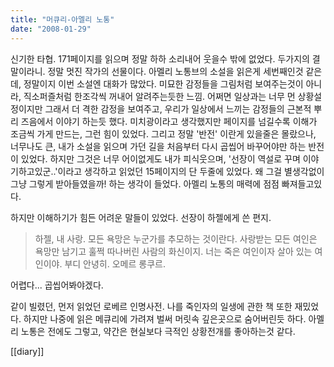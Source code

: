```yaml
---
title: "머큐리-아멜리 노통"
date: "2008-01-29"
---
```


신기한 타협. 171페이지를 읽으며 정말 하하 소리내어 웃을수 밖에 없었다. 두가지의 결말이라니. 정말 멋진 작가의 선물이다. 아멜리 노통브의 소설을 읽은게 세번째인것 같은데, 정말이지 이번 소설엔 대화가 많았다. 미묘한 감정들을 그림처럼 보여주는것이 아니라, 직소퍼즐처럼 한조각씩 꺼내어 알려주는듯한 느낌. 어쩌면 일상과는 너무 먼 상황설정이지만 그래서 더 격한 감정을 보여주고, 우리가 일상에서 느끼는 감정들의 근본적 뿌리 즈음에서 이야기 하는듯 했다. 미치광이라고 생각했지만 페이지를 넘길수록 이해가 조금씩 가게 만드는, 그런 힘이 있었다. 그리고 정말 '반전' 이란게 있을줄은 몰랐으나, 너무나도 큰, 내가 소설을 읽으며 가던 길을 처음부터 다시 곱씹어 바꾸어야만 하는 반전이 있었다. 하지만 그것은 너무 어이없게도 내가 피식웃으며, '선장이 역설로 꾸며 이야기하고있군..'이라고 생각하고 읽었던 15페이지의 단 두줄에 있었다. 왜 그걸 별생각없이 그냥 그렇게 받아들였을까! 하는 생각이 들었다. 아멜리 노통의 매력에 점점 빠져들고있다.

하지만 이해하기가 힘든 어려운 말들이 있었다. 선장이 하젤에게 쓴 편지.

> 하젤, 내 사랑. 모든 욕망은 누군가를 추모하는 것이란다. 사랑받는 모든 여인은 욕망만 남기고 훌쩍 따나버린 사람의 화신이지. 너는 죽은 여인이자 살아 있는 여인이야. 부디 안녕히. 오메르 롱쿠르.

어렵다... 곱씹어봐야겠다.

같이 빌렸던, 먼저 읽었던 로베르 인명사전. 나를 죽인자의 일생에 관한 책 또한 재밌었다. 하지만 나중에 읽은 메큐리에 가려져 벌써 머릿속 깊은곳으로 숨어버린듯 하다. 아멜리 노통은 전에도 그렇고, 약간은 현실보다 극적인 상황전개를 좋아하는것 같다.

[[diary]]

